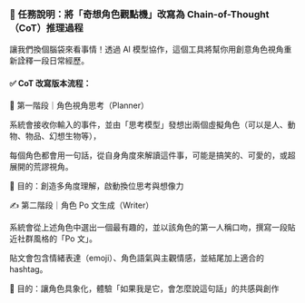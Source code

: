 ### 🎯 任務說明：將「奇想角色觀點機」改寫為 Chain-of-Thought（CoT）推理過程

讓我們換個腦袋來看事情！透過 AI 模型協作，這個工具將幫你用創意角色視角重新詮釋一段日常經歷。

#### ✅ CoT 改寫版本流程：

🧠 第一階段｜角色視角思考（Planner）

系統會接收你輸入的事件，並由「思考模型」發想出兩個虛擬角色（可以是人、動物、物品、幻想生物等），

每個角色都會用一句話，從自身角度來解讀這件事，可能是搞笑的、可愛的，或超展開的荒謬視角。

📌 目的：創造多角度理解，啟動換位思考與想像力

✍️ 第二階段｜角色 Po 文生成（Writer）

系統會從上述角色中選出一個最有趣的，並以該角色的第一人稱口吻，撰寫一段貼近社群風格的「Po 文」。

貼文會包含情緒表達（emoji）、角色語氣與主觀情感，並結尾加上適合的 hashtag。

📌 目的：讓角色具象化，體驗「如果我是它，會怎麼說這句話」的共感與創作
